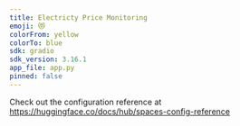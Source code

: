 ```yaml
---
title: Electricty Price Monitoring
emoji: 😻
colorFrom: yellow
colorTo: blue
sdk: gradio
sdk_version: 3.16.1
app_file: app.py
pinned: false
---
```


Check out the configuration reference at https://huggingface.co/docs/hub/spaces-config-reference

